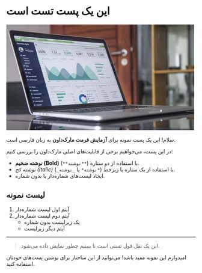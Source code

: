 # این یک پست تست است
<img src="./img/works/01.jpg" alt="isolated" width="500"/>

سلام! این یک پست نمونه برای **آزمایش فرمت مارک‌داون** به زبان فارسی است.

در این پست، می‌خواهیم برخی از قابلیت‌های اصلی مارک‌داون را بررسی کنیم:

* **نوشته ضخیم (Bold)** با استفاده از دو ستاره (`**نوشته**`).
* *نوشته کج (Italic)* با استفاده از یک ستاره یا زیرخط (`*نوشته*` یا `_نوشته_`).
* ایجاد لیست‌های شماره‌دار یا بدون شماره.
  

## لیست نمونه

1.  آیتم اول لیست شماره‌دار
2.  آیتم دوم لیست شماره‌دار
    * یک زیرلیست بدون شماره
    * آیتم دیگر زیرلیست

---

> این یک نقل قول تستی است تا ببینیم چطور نمایش داده می‌شود.

امیدوارم این نمونه مفید باشد! می‌توانید از این ساختار برای نوشتن پست‌های خودتان استفاده کنید.